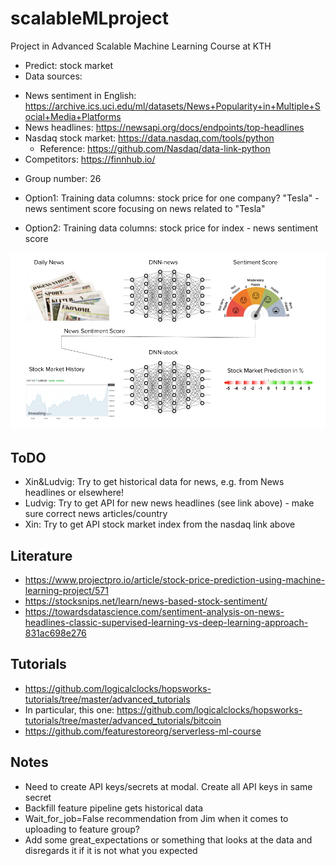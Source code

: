 # scalableMLproject
Project in Advanced Scalable Machine Learning Course at KTH

* Predict: stock market
* Data sources: 
- News sentiment in English: https://archive.ics.uci.edu/ml/datasets/News+Popularity+in+Multiple+Social+Media+Platforms
- News headlines: https://newsapi.org/docs/endpoints/top-headlines
- Nasdaq stock market: https://data.nasdaq.com/tools/python 
	- Reference: https://github.com/Nasdaq/data-link-python 
- Competitors: https://finnhub.io/ 
* Group number: 26

* Option1: Training data columns: stock price for one company? "Tesla" - news sentiment score focusing on news related to "Tesla"  
* Option2: Training data columns: stock price for index - news sentiment score 

![Schematic of Project Idea](Schematic.png)

## ToDO

* Xin&Ludvig: Try to get historical data for news, e.g. from News headlines or elsewhere!
* Ludvig: Try to get API for new news headlines (see link above) - make sure correct news articles/country
* Xin: Try to get API stock market index from the nasdaq link above

## Literature

* https://www.projectpro.io/article/stock-price-prediction-using-machine-learning-project/571 
* https://stocksnips.net/learn/news-based-stock-sentiment/ 
* https://towardsdatascience.com/sentiment-analysis-on-news-headlines-classic-supervised-learning-vs-deep-learning-approach-831ac698e276 

## Tutorials

* https://github.com/logicalclocks/hopsworks-tutorials/tree/master/advanced_tutorials
* In particular, this one: https://github.com/logicalclocks/hopsworks-tutorials/tree/master/advanced_tutorials/bitcoin 
* https://github.com/featurestoreorg/serverless-ml-course

## Notes

* Need to create API keys/secrets at modal. Create all API keys in same secret
* Backfill feature pipeline gets historical data
* Wait_for_job=False recommendation from Jim when it comes to uploading to feature group?
* Add some great_expectations or something that looks at the data and disregards it if it is not what you expected
